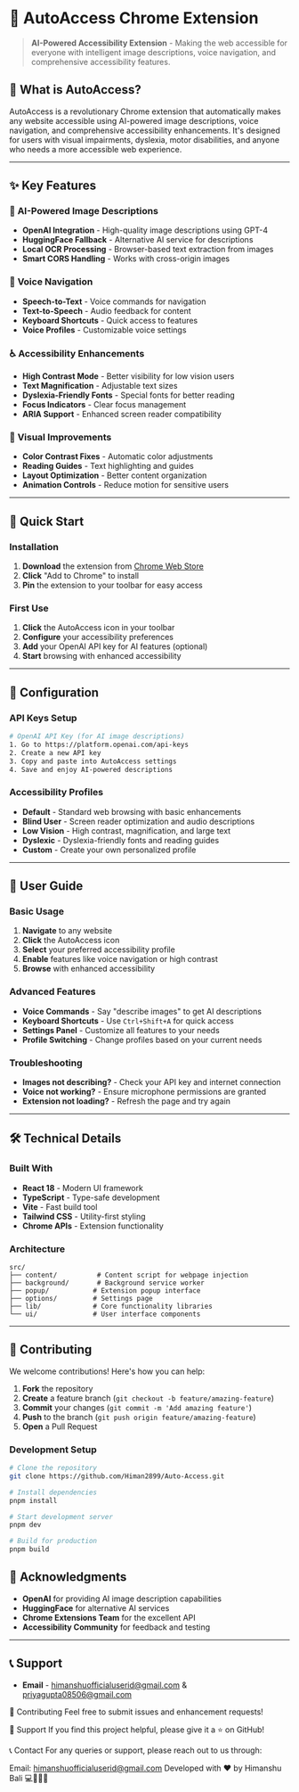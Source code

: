 # 🚀 AutoAccess Chrome Extension

> **AI-Powered Accessibility Extension** - Making the web accessible for everyone with intelligent image descriptions, voice navigation, and comprehensive accessibility features.

## 🎯 **What is AutoAccess?**

AutoAccess is a revolutionary Chrome extension that automatically makes any website accessible using AI-powered image descriptions, voice navigation, and comprehensive accessibility enhancements. It's designed for users with visual impairments, dyslexia, motor disabilities, and anyone who needs a more accessible web experience.

---

## ✨ **Key Features**

### 🤖 **AI-Powered Image Descriptions**
- **OpenAI Integration** - High-quality image descriptions using GPT-4
- **HuggingFace Fallback** - Alternative AI service for descriptions
- **Local OCR Processing** - Browser-based text extraction from images
- **Smart CORS Handling** - Works with cross-origin images

### 🎤 **Voice Navigation**
- **Speech-to-Text** - Voice commands for navigation
- **Text-to-Speech** - Audio feedback for content
- **Keyboard Shortcuts** - Quick access to features
- **Voice Profiles** - Customizable voice settings

### ♿ **Accessibility Enhancements**
- **High Contrast Mode** - Better visibility for low vision users
- **Text Magnification** - Adjustable text sizes
- **Dyslexia-Friendly Fonts** - Special fonts for better reading
- **Focus Indicators** - Clear focus management
- **ARIA Support** - Enhanced screen reader compatibility

### 🎨 **Visual Improvements**
- **Color Contrast Fixes** - Automatic color adjustments
- **Reading Guides** - Text highlighting and guides
- **Layout Optimization** - Better content organization
- **Animation Controls** - Reduce motion for sensitive users

---

## 🚀 **Quick Start**

### **Installation**
1. **Download** the extension from [Chrome Web Store](https://chrome.google.com/webstore)
2. **Click** "Add to Chrome" to install
3. **Pin** the extension to your toolbar for easy access

### **First Use**
1. **Click** the AutoAccess icon in your toolbar
2. **Configure** your accessibility preferences
3. **Add** your OpenAI API key for AI features (optional)
4. **Start** browsing with enhanced accessibility

---

## 🔧 **Configuration**

### **API Keys Setup**
```bash
# OpenAI API Key (for AI image descriptions)
1. Go to https://platform.openai.com/api-keys
2. Create a new API key
3. Copy and paste into AutoAccess settings
4. Save and enjoy AI-powered descriptions
```

### **Accessibility Profiles**
- **Default** - Standard web browsing with basic enhancements
- **Blind User** - Screen reader optimization and audio descriptions
- **Low Vision** - High contrast, magnification, and large text
- **Dyslexic** - Dyslexia-friendly fonts and reading guides
- **Custom** - Create your own personalized profile

---

## 📱 **User Guide**

### **Basic Usage**
1. **Navigate** to any website
2. **Click** the AutoAccess icon
3. **Select** your preferred accessibility profile
4. **Enable** features like voice navigation or high contrast
5. **Browse** with enhanced accessibility

### **Advanced Features**
- **Voice Commands** - Say "describe images" to get AI descriptions
- **Keyboard Shortcuts** - Use `Ctrl+Shift+A` for quick access
- **Settings Panel** - Customize all features to your needs
- **Profile Switching** - Change profiles based on your current needs

### **Troubleshooting**
- **Images not describing?** - Check your API key and internet connection
- **Voice not working?** - Ensure microphone permissions are granted
- **Extension not loading?** - Refresh the page and try again

---

## 🛠️ **Technical Details**

### **Built With**
- **React 18** - Modern UI framework
- **TypeScript** - Type-safe development
- **Vite** - Fast build tool
- **Tailwind CSS** - Utility-first styling
- **Chrome APIs** - Extension functionality

### **Architecture**
```
src/
├── content/          # Content script for webpage injection
├── background/       # Background service worker
├── popup/           # Extension popup interface
├── options/         # Settings page
├── lib/             # Core functionality libraries
└── ui/              # User interface components
```

---

## 🤝 **Contributing**

We welcome contributions! Here's how you can help:

1. **Fork** the repository
2. **Create** a feature branch (`git checkout -b feature/amazing-feature`)
3. **Commit** your changes (`git commit -m 'Add amazing feature'`)
4. **Push** to the branch (`git push origin feature/amazing-feature`)
5. **Open** a Pull Request

### **Development Setup**
```bash
# Clone the repository
git clone https://github.com/Himan2899/Auto-Access.git

# Install dependencies
pnpm install

# Start development server
pnpm dev

# Build for production
pnpm build
```


## 🙏 **Acknowledgments**

- **OpenAI** for providing AI image description capabilities
- **HuggingFace** for alternative AI services
- **Chrome Extensions Team** for the excellent API
- **Accessibility Community** for feedback and testing

---

## 📞 **Support**

- **Email** - himanshuofficialuserid@gmail.com & priyagupta08506@gmail.com



🤝 Contributing Feel free to submit issues and enhancement requests!

🤝 Support If you find this project helpful, please give it a ⭐️ on GitHub!

📞 Contact For any queries or support, please reach out to us through:

Email: himanshuofficialuserid@gmail.com Developed with ❤️ by Himanshu Bali 💻👨‍💻🚀
